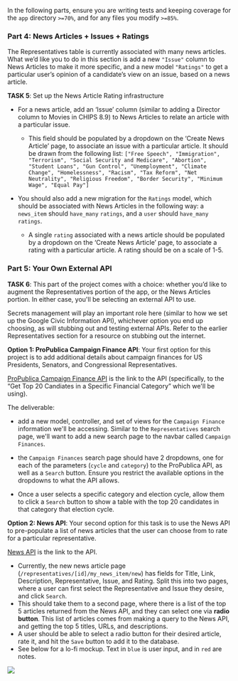 
In the following parts, ensure you are writing tests and keeping coverage for the `app` directory `>=70%`, and for any files you modify `>=85%`.

### Part 4: News Articles + Issues + Ratings

The Representatives table is currently associated with many news articles. What we’d like you to do in this section is add a new `"Issue"` column to News Articles to make it more specific, and a new model `"Ratings"` to get a particular user’s opinion of a candidate’s view on an issue, based on a news article.

**TASK 5**: Set up the News Article Rating infrastructure

* For a news article, add an ‘Issue’ column (similar to adding a Director column to Movies in CHIPS 8.9) to News Articles to relate an article with a particular issue.
    * This field should be populated by a dropdown on the ‘Create News Article’ page, to associate an issue with a particular article. It should be drawn from the following list:
`["Free Speech", "Immigration", "Terrorism", "Social Security and Medicare", "Abortion", "Student Loans", "Gun Control", "Unemployment", "Climate Change", "Homelessness", "Racism", "Tax Reform", "Net Neutrality", "Religious Freedom", "Border Security", "Minimum Wage", "Equal Pay"]`

* You should also add a new migration for the `Ratings` model, which should be associated with News Articles in the following way: a `news_item` should `have_many` `ratings`, and a `user` should `have_many` `ratings`.
    * A single `rating` associated with a news article should be populated by a dropdown on the ‘Create News Article’ page, to associate a rating with a particular article. A rating should be on a scale of 1-5.


### Part 5: Your Own External API

**TASK 6**: This part of the project comes with a choice: whether you’d like to augment the Representatives portion of the app, or the News Articles portion. In either case, you'll be selecting an external API to use.

Secrets management will play an important role here (similar to how we set up the Google Civic Information API), whichever option you end up choosing, as will stubbing out and testing external APIs. Refer to the earlier Representatives section for a resource on stubbing out the internet.

**Option 1: ProPublica Campaign Finance API**: Your first option for this project is to add additional details about campaign finances for US Presidents, Senators, and Congressional Representatives.

[ProPublica Campaign Finance API](https://projects.propublica.org/api-docs/campaign-finance/candidates/#get-top-20-candidates-in-specific-financial-category) is the link to the API (specifically, to the “Get Top 20 Candiates in a Specific Financial Category” which we'll be using).

The deliverable:
* add a new model, controller, and set of views for the `Campaign Finance` information we'll be accessing. Similar to the `Representatives` search page, we'll want to add a new search page to the navbar called `Campaign Finances`.

* the `Campaign Finances` search page should have 2 dropdowns, one for each of the parameters (`cycle` and `category`) to the ProPublica API, as well as a `Search` button. Ensure you restrict the available options in the dropdowns to what the API allows.

* Once a user selects a specific category and election cycle, allow them to click a `Search` button to show a table with the top 20 candidates in that category that election cycle.

**Option 2: News API**: Your second option for this task is to use the News API to pre-populate a list of news articles that the user can choose from to rate for a particular representative.

[News API](https://newsapi.org/s/google-news-api) is the link to the API.

* Currently, the new news article page (`/representatives/[id]/my_news_item/new`) has fields for Title, Link, Description, Representative, Issue, and Rating. Split this into two pages, where a user can first select the Representative and Issue they desire, and click `Search`.
* This should take them to a second page, where there is a list of the top 5 articles returned from the News API, and they can select one via **radio button**. This list of articles comes from making a query to the News API, and getting the top 5 titles, URLs, and descriptions.
* A user should be able to select a radio button for their desired article, rate it, and hit the `Save` button to add it to the database.
* See below for a lo-fi mockup. Text in `blue` is user input, and in `red` are notes.

![](.guides/img/news_item_render.jpg)
